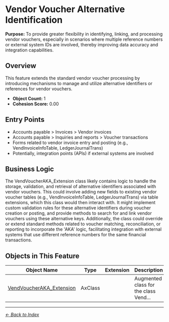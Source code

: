 # Vendor Voucher Alternative Identification

**Purpose:** To provide greater flexibility in identifying, linking, and processing vendor vouchers, especially in scenarios where multiple reference numbers or external system IDs are involved, thereby improving data accuracy and integration capabilities.

## Overview

This feature extends the standard vendor voucher processing by introducing mechanisms to manage and utilize alternative identifiers or references for vendor vouchers.

- **Object Count:** 1
- **Cohesion Score:** 0.00

## Entry Points

- Accounts payable > Invoices > Vendor invoices
- Accounts payable > Inquiries and reports > Voucher transactions
- Forms related to vendor invoice entry and posting (e.g., VendInvoiceInfoTable, LedgerJournalTrans)
- Potentially, integration points (APIs) if external systems are involved

## Business Logic

The VendVoucherAKA_Extension class likely contains logic to handle the storage, validation, and retrieval of alternative identifiers associated with vendor vouchers. This could involve adding new fields to existing vendor voucher tables (e.g., VendInvoiceInfoTable, LedgerJournalTrans) via table extensions, which this class would then interact with. It might implement custom validation rules for these alternative identifiers during voucher creation or posting, and provide methods to search for and link vendor vouchers using these alternative keys. Additionally, the class could override or extend standard methods related to voucher matching, reconciliation, or reporting to incorporate the 'AKA' logic, facilitating integration with external systems that use different reference numbers for the same financial transactions.

## Objects in This Feature

| Object Name | Type | Extension | Description |
|-------------|------|-----------|-------------|
| [VendVoucherAKA_Extension](Objects/VendVoucherAKA_Extension.md) | AxClass |  | <summary> Augmented class for the class <c>Vend... |

---

*[← Back to Index](../../index.md)*
